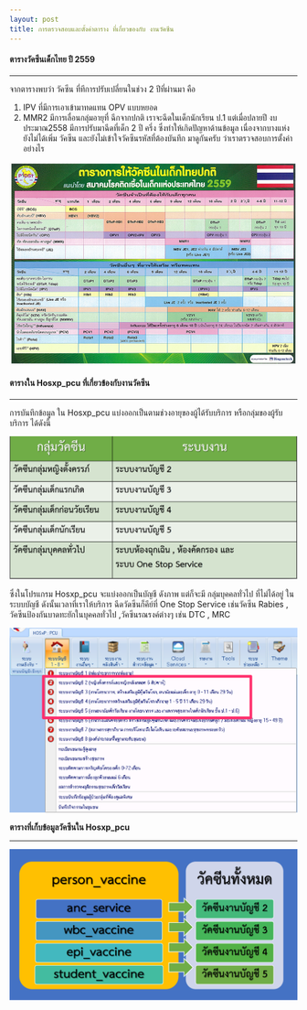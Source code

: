 ```yaml
---
layout: post
title: การตรวจสอบและตั้งค่าตาราง ที่เกี่ยวของกับ งานวัคซีน
---
```


#### ตารางวัคซีนเด็กไทย ปี 2559
---
จากตารางพบว่า วัคซีน ที่ทีการปรับเปลี่ยนในช่วง  2  ปีที่ผ่านมา คือ 
1. IPV ที่มีการเอาเข้ามาทดแทน OPV แบบหยอด 
2. MMR2 มีการเลื่อนกลุ่มอายุที่ ฉีกจากปกติ เราจะฉีดในเด็กนักเรียน ป.1 แต่เมื่อปลายปี งบประมาณ​2558 มีการปรับมาฉีดที่เด็ก 2 ปี ครึ่ง
ซึ่งทำให้เกิดปัญหาด้านข้อมูล เนื่องจากบางแห่ง ยังไม่ได้เพิ่ม วัคซีน และยังไม่เข้าใจวัคซีนรหัสที่ต้องบันทึก
มาดูกันครับ ว่าเราตรวจสอบการตั้งค่าอย่างไร

![ตารางวัคซีนเด็กไทย ปี 2559](/img/epi/epi_table_2559.jpg)

#### ตารางใน Hosxp_pcu ที่เกี่ยวข้องกับงานวัคซีน
---

การบันทึกข้อมูล ใน Hosxp_pcu แบ่งออกเป็นตามช่วงอายุของผู้ได้รับบริการ หรือกลุ่มของผู้รับบริการ ได้ดังนี้ 

![epi](/img/epi/vaccine_group.png)

ซึ่งในโปรแกรม Hosxp_pcu จะแบ่งออกเป็นบัญชี ดังภาพ แต่ก็จะมี กลุ่มบุคคลทั่วไป ที่ไม่ได้อยู่ ในระบบบัญชี ดังนั้นเวลาที่เราให้บริการ ฉีดวัดซีนก็คีย์ที่ One Stop Service
เช่นวัคซีน Rabies , วัคซีนป้องกันบาดทะยักในบุคคลทั่วไป ,วัคซีนรณรงค์ต่างๆ เช่น DTC , MRC

![epi](/img/epi/vaccine_group2.png)

**ตารางที่เก็บข้อมูลวัคซีนใน Hosxp_pcu**

---

![epi](/img/epi/vaccine_table_inhos.png)


